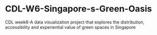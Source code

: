# CDL-W6-Singapore-s-Green-Oasis
CDL week6-A data visualization project that explores the distribution, accessibility and experiential value of green spaces in Singapore
